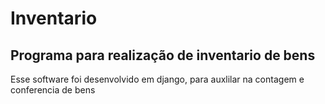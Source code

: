﻿# Inventario
## Programa para realização de inventario de bens
Esse software foi desenvolvido em django, para auxlilar na contagem e conferencia de bens
